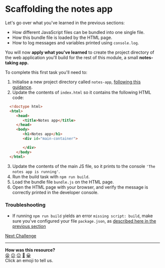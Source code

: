 # Scaffolding the notes app

Let's go over what you've learned in the previous sections:
 * How different JavaScript files can be bundled into one single file.
 * How this bundle file is loaded by the HTML page.
 * How to log messages and variables printed using `console.log`.

You will now **apply what you've learned** to create the project directory of
the web application you'll build for the rest of this module, a small
**notes-taking app.**

To complete this first task you'll need to:
 1. Initialise a new project directory called `notes-app`, [following this guidance](../pills/setup_minimal_frontend_webapp.md).
 2. Update the contents of `index.html` so it contains the following HTML code:
 ```html
   <!doctype html>
   <html>
      <head>
         <title>Notes app</title>
      </head>
      <body>
         <h1>Notes app</h1>
         <div id="main-container">

         </div>
      </body>
   </html>
 ```
 3. Update the contents of the main JS file, so it prints to the console `'The
    notes app is running'`.
 4. Run the build task with `npm run build`.
 5. Load the bundle file `bundle.js` on the HTML page.
 6. Open the HTML page with your browser, and verify the message is correctly
    printed in the developer console.

### Troubleshooting

 * If running `npm run build` yields an error `missing script: build`, make sure you've configured your file `package.json`, as [described here in the previous section](./03_build_tool_2.md#how-does-it-work)

[Next Challenge](05_test_driving_notes_class.md)

<!-- BEGIN GENERATED SECTION DO NOT EDIT -->

---

**How was this resource?**  
[😫](https://airtable.com/shrUJ3t7KLMqVRFKR?prefill_Repository=makersacademy/javascript-web-applications&prefill_File=contents/04_notes_app_scaffold.md&prefill_Sentiment=😫) [😕](https://airtable.com/shrUJ3t7KLMqVRFKR?prefill_Repository=makersacademy/javascript-web-applications&prefill_File=contents/04_notes_app_scaffold.md&prefill_Sentiment=😕) [😐](https://airtable.com/shrUJ3t7KLMqVRFKR?prefill_Repository=makersacademy/javascript-web-applications&prefill_File=contents/04_notes_app_scaffold.md&prefill_Sentiment=😐) [🙂](https://airtable.com/shrUJ3t7KLMqVRFKR?prefill_Repository=makersacademy/javascript-web-applications&prefill_File=contents/04_notes_app_scaffold.md&prefill_Sentiment=🙂) [😀](https://airtable.com/shrUJ3t7KLMqVRFKR?prefill_Repository=makersacademy/javascript-web-applications&prefill_File=contents/04_notes_app_scaffold.md&prefill_Sentiment=😀)  
Click an emoji to tell us.

<!-- END GENERATED SECTION DO NOT EDIT -->
